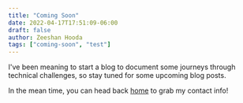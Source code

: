 ```yaml
---
title: "Coming Soon"
date: 2022-04-17T17:51:09-06:00
draft: false
author: Zeeshan Hooda
tags: ["coming-soon", "test"]
---
```


I've been meaning to start a blog to document some journeys through technical challenges, so stay tuned for some upcoming blog posts.

In the mean time, you can head back [home](/) to grab my contact info!